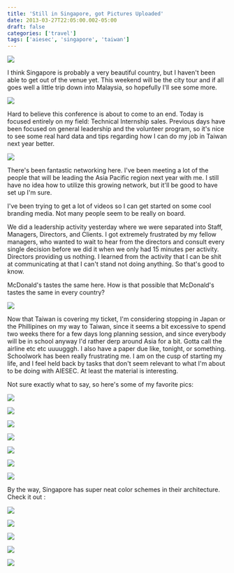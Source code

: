 ```yaml
---
title: 'Still in Singapore, got Pictures Uploaded'
date: 2013-03-27T22:05:00.002-05:00
draft: false
categories: ['travel']
tags: ['aiesec', 'singapore', 'taiwan']
---
```


[![](http://3.bp.blogspot.com/-pxYhc01GI2w/UVOoIs_CJTI/AAAAAAAANHQ/HfnzbL-70sQ/s400/IMG_4871.JPG)](http://3.bp.blogspot.com/-pxYhc01GI2w/UVOoIs_CJTI/AAAAAAAANHQ/HfnzbL-70sQ/s1600/IMG_4871.JPG)



I think Singapore is probably a very beautiful country, but I haven't been able to get out of the venue yet. This weekend will be the city tour and if all goes well a little trip down into Malaysia, so hopefully I'll see some more. 



[![](http://4.bp.blogspot.com/-hpdZcb0hw5E/UVOnOn2N-fI/AAAAAAAANFg/EmqTgGIuqQI/s400/IMG_4852.JPG)](http://4.bp.blogspot.com/-hpdZcb0hw5E/UVOnOn2N-fI/AAAAAAAANFg/EmqTgGIuqQI/s1600/IMG_4852.JPG)





Hard to believe this conference is about to come to an end. Today is focused entirely on my field: Technical Internship sales. Previous days have been focused on general leadership and the volunteer program, so it's nice to see some real hard data and tips regarding how I can do my job in Taiwan next year better. 



[![](http://2.bp.blogspot.com/-0eOTVEo79SU/UVOnsarDjVI/AAAAAAAANGY/YmQ75j3cx-Q/s400/IMG_4860.JPG)](http://2.bp.blogspot.com/-0eOTVEo79SU/UVOnsarDjVI/AAAAAAAANGY/YmQ75j3cx-Q/s1600/IMG_4860.JPG)







There's been fantastic networking here. I've been meeting a lot of the people that will be leading the Asia Pacific region next year with me. I still have no idea how to utilize this growing network, but it'll be good to have set up I'm sure. 


I've been trying to get a lot of videos so I can get started on some cool branding media. Not many people seem to be really on board.

We did a leadership activity yesterday where we were separated into Staff, Managers, Directors, and Clients. I got extremely frustrated by my fellow managers, who wanted to wait to hear from the directors and consult every single decision before we did it when we only had 15 minutes per activity. Directors providing us nothing. I learned from the activity that I can be shit at communicating at that I can't stand not doing anything. So that's good to know.

McDonald's tastes the same here. How is that possible that McDonald's tastes the same in every country?


[![](http://4.bp.blogspot.com/-xLjjWqMjpNg/UVOpqpw6ntI/AAAAAAAANIQ/eHtHBLXnRGc/s400/IMG_4879.JPG)](http://4.bp.blogspot.com/-xLjjWqMjpNg/UVOpqpw6ntI/AAAAAAAANIQ/eHtHBLXnRGc/s1600/IMG_4879.JPG)



Now that Taiwan is covering my ticket, I'm considering stopping in Japan or the Phillipines on my way to Taiwan, since it seems a bit excessive to spend two weeks there for a few days long planning session, and since everybody will be in school anyway I'd rather derp around Asia for a bit. Gotta call the airline etc etc uuuugggh. I also have a paper due like, tonight, or something. Schoolwork has been really frustrating me. I am on the cusp of starting my life, and I feel held back by tasks that don't seem relevant to what I'm about to be doing with AIESEC. At least the material is interesting. 



Not sure exactly what to say, so here's some of my favorite pics:


[![](http://3.bp.blogspot.com/-BbrpPm3aI5k/UVOjN5U2SaI/AAAAAAAANCA/pmjig7kx1NI/s400/IMG_4817.JPG)](http://3.bp.blogspot.com/-BbrpPm3aI5k/UVOjN5U2SaI/AAAAAAAANCA/pmjig7kx1NI/s1600/IMG_4817.JPG)



[![](http://4.bp.blogspot.com/-isvdrM5LjI4/UVOjRE29CsI/AAAAAAAANCI/JBTNO4gPs4s/s400/IMG_4818.JPG)](http://4.bp.blogspot.com/-isvdrM5LjI4/UVOjRE29CsI/AAAAAAAANCI/JBTNO4gPs4s/s1600/IMG_4818.JPG)



[![](http://1.bp.blogspot.com/-HoPjK6S9g8g/UVOjpaynvVI/AAAAAAAANCg/W96nWvswKlg/s400/IMG_4821.JPG)](http://1.bp.blogspot.com/-HoPjK6S9g8g/UVOjpaynvVI/AAAAAAAANCg/W96nWvswKlg/s1600/IMG_4821.JPG)



[![](http://4.bp.blogspot.com/-yFrtpJ2A7gE/UVOmXrGsvPI/AAAAAAAAND4/vVQUXcg_qfY/s400/IMG_4837.JPG)](http://4.bp.blogspot.com/-yFrtpJ2A7gE/UVOmXrGsvPI/AAAAAAAAND4/vVQUXcg_qfY/s1600/IMG_4837.JPG)



[![](http://2.bp.blogspot.com/-K5fN3SxcWoQ/UVOn0GzbWuI/AAAAAAAANGo/PDwPZvob33U/s400/IMG_4864.JPG)](http://2.bp.blogspot.com/-K5fN3SxcWoQ/UVOn0GzbWuI/AAAAAAAANGo/PDwPZvob33U/s1600/IMG_4864.JPG)



[![](http://4.bp.blogspot.com/-2pd63JomAZ0/UVOoktWxtsI/AAAAAAAANHw/NWDuV9wQwE8/s400/IMG_4875.JPG)](http://4.bp.blogspot.com/-2pd63JomAZ0/UVOoktWxtsI/AAAAAAAANHw/NWDuV9wQwE8/s1600/IMG_4875.JPG)





[![](http://1.bp.blogspot.com/-41kOndjNxEw/UVOrNFU8qYI/AAAAAAAANJA/dpoUn7SjG0E/s400/IMG_4900.JPG)](http://1.bp.blogspot.com/-41kOndjNxEw/UVOrNFU8qYI/AAAAAAAANJA/dpoUn7SjG0E/s1600/IMG_4900.JPG)



By the way, Singapore has super neat color schemes in their architecture. Check it out :


[![](http://2.bp.blogspot.com/-BeXoRMdrwPA/UVOlBnYDhJI/AAAAAAAANDQ/Is8l9Gd0QBk/s320/IMG_4827.JPG)](http://2.bp.blogspot.com/-BeXoRMdrwPA/UVOlBnYDhJI/AAAAAAAANDQ/Is8l9Gd0QBk/s1600/IMG_4827.JPG)



[![](http://1.bp.blogspot.com/-KFt2DqE-060/UVOlXXOZKCI/AAAAAAAANDY/gY4OVpqTRuQ/s320/IMG_4828.JPG)](http://1.bp.blogspot.com/-KFt2DqE-060/UVOlXXOZKCI/AAAAAAAANDY/gY4OVpqTRuQ/s1600/IMG_4828.JPG)



[![](http://2.bp.blogspot.com/-p8nCzzi4JyI/UVOlwUotKZI/AAAAAAAANDg/4pM62gm_pnQ/s320/IMG_4829.JPG)](http://2.bp.blogspot.com/-p8nCzzi4JyI/UVOlwUotKZI/AAAAAAAANDg/4pM62gm_pnQ/s1600/IMG_4829.JPG)



[![](http://4.bp.blogspot.com/-ei9Jh5hZu0o/UVOnHnicfFI/AAAAAAAANFQ/Ix9WqXakGqw/s320/IMG_4850.JPG)](http://4.bp.blogspot.com/-ei9Jh5hZu0o/UVOnHnicfFI/AAAAAAAANFQ/Ix9WqXakGqw/s1600/IMG_4850.JPG)



[![](http://2.bp.blogspot.com/-VyqhsezJhyU/UVOnK6Y0RRI/AAAAAAAANFY/KDbB6GEMSH8/s320/IMG_4851.JPG)](http://2.bp.blogspot.com/-VyqhsezJhyU/UVOnK6Y0RRI/AAAAAAAANFY/KDbB6GEMSH8/s1600/IMG_4851.JPG)
